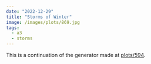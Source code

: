 ```yaml
---
date: "2022-12-29"
title: "Storms of Winter"
image: /images/plots/869.jpg
tags:
  - a3
  - storms
---
```



This is a continuation of the generator made at [plots/594](/plots/594).